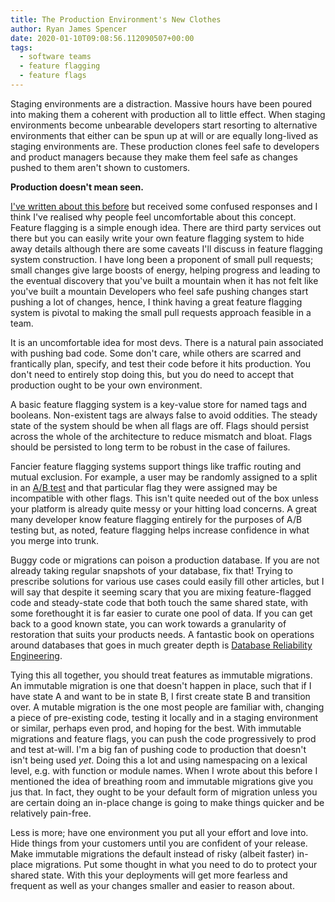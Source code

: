 ```yaml
---
title: The Production Environment's New Clothes
author: Ryan James Spencer
date: 2020-01-10T09:08:56.112090507+00:00
tags:
  - software teams
  - feature flagging
  - feature flags
---
```


Staging environments are a distraction. Massive hours have been poured into
making them a coherent with production all to little effect. When staging
environments become unbearable developers start resorting to alternative
environments that either can be spun up at will or are equally long-lived as
staging environments are. These production clones feel safe to developers and
product managers because they make them feel safe as changes pushed to them
aren't shown to customers.

**Production doesn't mean seen.**

[I've written about this
before](https://www.justanotherdot.com/posts/move-fast-and-tuck-code-into-the-shadows.html)
but received some confused responses and I think I've realised why people feel
uncomfortable about this concept. Feature flagging is a simple enough idea.
There are third party services out there but you can easily write your own
feature flagging system to hide away details although there are some caveats
I'll discuss in feature flagging system construction. I have long been a
proponent of small pull requests; small changes give large boosts of energy,
helping progress and leading to the eventual discovery that you've built a
mountain when it has not felt like you've built a mountain Developers who feel
safe pushing changes start pushing a lot of changes, hence, I think having a
great feature flagging system is pivotal to making the small pull requests
approach feasible in a team.

It is an uncomfortable idea for most devs. There is a natural pain associated
with pushing bad code. Some don't care, while others are scarred and frantically
plan, specify, and test their code before it hits production. You don't need to
entirely stop doing this, but you do need to accept that production ought to be
your own environment.

A basic feature flagging system is a key-value store for named tags and
booleans. Non-existent tags are always false to avoid oddities. The steady state
of the system should be when all flags are off. Flags should persist across the
whole of the architecture to reduce mismatch and bloat. Flags should be
persisted to long term to be robust in the case of failures.

Fancier feature flagging systems support things like traffic routing and mutual
exclusion. For example, a user may be randomly assigned to a split in an [A/B
test](https://en.wikipedia.org/wiki/A/B_testing) and that particular flag they
were assigned may be incompatible with other flags. This isn't quite needed out
of the box unless your platform is already quite messy or your hitting load
concerns. A great many developer know feature flagging entirely for the purposes
of A/B testing but, as noted, feature flagging helps increase confidence in what
you merge into trunk.

Buggy code or migrations can poison a production database. If you are not
already taking regular snapshots of your database, fix that! Trying to prescribe
solutions for various use cases could easily fill other articles, but I will say
that despite it seeming scary that you are mixing feature-flagged code and
steady-state code that both touch the same shared state, with some forethought
it is far easier to curate one pool of data. If you can get back to a good known
state, you can work towards a granularity of restoration that suits your
products needs. A fantastic book on operations around databases that goes in
much greater depth is [Database Reliability
Engineering](https://www.goodreads.com/en/book/show/36523657-database-reliability-engineering).

Tying this all together, you should treat features as immutable migrations. An
immutable migration is one that doesn't happen in place, such that if I have
state A and want to be in state B, I first create state B and transition over. A
mutable migration is the one most people are familiar with, changing a piece of
pre-existing code, testing it locally and in a staging environment or similar,
perhaps even prod, and hoping for the best. With immutable migrations and
feature flags, you can push the code progressively to prod and test at-will. I'm
a big fan of pushing code to production that doesn't isn't being used _yet_.
Doing this a lot and using namespacing on a lexical level, e.g. with function or
module names. When I wrote about this before I mentioned the idea of breathing
room and immutable migrations give you jus that. In fact, they ought to be your
default form of migration unless you are certain doing an in-place change is
going to make things quicker and be relatively pain-free.

Less is more; have one environment you put all your effort and love into. Hide
things from your customers until you are confident of your release. Make
immutable migrations the default instead of risky (albeit faster) in-place
migrations. Put some thought in what you need to do to protect your shared
state. With this your deployments will get more fearless and frequent as well as
your changes smaller and easier to reason about.
